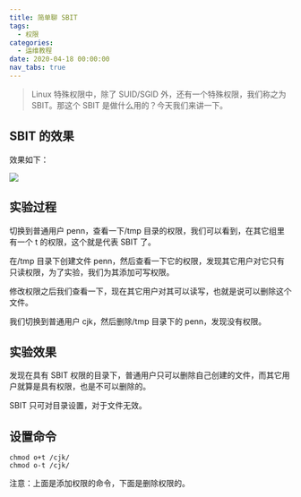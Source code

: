 ```yaml
---
title: 简单聊 SBIT
tags:
  - 权限
categories:
  - 运维教程
date: 2020-04-18 00:00:00
nav_tabs: true
---
```


> Linux 特殊权限中，除了 SUID/SGID 外，还有一个特殊权限，我们称之为 SBIT。那这个 SBIT 是做什么用的？今天我们来讲一下。

<!-- more -->

## SBIT 的效果

效果如下：

![](https://cdn.dusays.com/2020/04/212-1.jpg)

## 实验过程

切换到普通用户 penn，查看一下/tmp 目录的权限，我们可以看到，在其它组里有一个 t 的权限，这个就是代表 SBIT 了。

在/tmp 目录下创建文件 penn，然后查看一下它的权限，发现其它用户对它只有只读权限，为了实验，我们为其添加可写权限。

修改权限之后我们查看一下，现在其它用户对其可以读写，也就是说可以删除这个文件。

我们切换到普通用户 cjk，然后删除/tmp 目录下的 penn，发现没有权限。

## 实验效果

发现在具有 SBIT 权限的目录下，普通用户只可以删除自己创建的文件，而其它用户就算是具有权限，也是不可以删除的。

SBIT 只可对目录设置，对于文件无效。

## 设置命令

```
chmod o+t /cjk/
chmod o-t /cjk/
```

注意：上面是添加权限的命令，下面是删除权限的。
